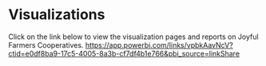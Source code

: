 # Visualizations
Click on the link below to view the visualization pages and reports on Joyful Farmers Cooperatives.
https://app.powerbi.com/links/vpbkAavNcV?ctid=e0df8ba9-17c5-4005-8a3b-cf7df4b1e766&pbi_source=linkShare
